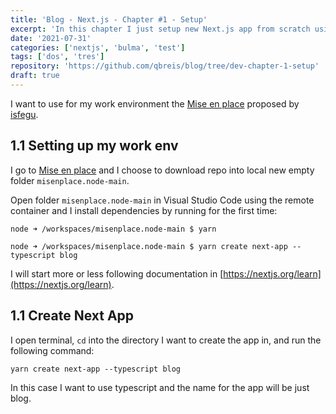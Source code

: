 ```yaml
---
title: 'Blog - Next.js - Chapter #1 - Setup'
excerpt: 'In this chapter I just setup new Next.js app from scratch using Typescript and Sass, apart from establishing a hierarchical criteria for some general styles. So I can use it in the future as a boilerplate for any website based on Next.js.'
date: '2021-07-31'
categories: ['nextjs', 'bulma', 'test']
tags: ['dos', 'tres']
repository: 'https://github.com/qbreis/blog/tree/dev-chapter-1-setup'
draft: true
---
```

I want to use for my work environment the <a href="https://github.com/isfegu/misenplace.node" target="_blank" rel="nofollow noreferrer">Mise en place</a> proposed by <a href="https://github.com/isfegu" target="_blank" rel="nofollow noreferrer">isfegu</a>.

## 1.1 Setting up my work env

I go to <a href="https://github.com/isfegu/misenplace.node" target="_blank" rel="nofollow noreferrer">Mise en place</a> and I choose to download repo into local new empty folder `misenplace.node-main`.

Open folder `misenplace.node-main` in Visual Studio Code using the remote container and I install dependencies by running for the first time:

```bash[class="line-numbers"][class="contained"][class="hide-numbers"]
node ➜ /workspaces/misenplace.node-main $ yarn
```






```bash[class="line-numbers"][class="contained"][class="hide-numbers"]
node ➜ /workspaces/misenplace.node-main $ yarn create next-app --typescript blog
```

I will start more or less following documentation in [https://nextjs.org/learn](https://nextjs.org/learn).
 
## 1.1 Create Next App
 
I open terminal, `cd` into the directory I want to create the app in, and run the following command:
 
```bash[class="line-numbers"][class="contained"][class="hide-numbers"]
yarn create next-app --typescript blog
```
 
In this case I want to use typescript and the name for the app will be just blog.
